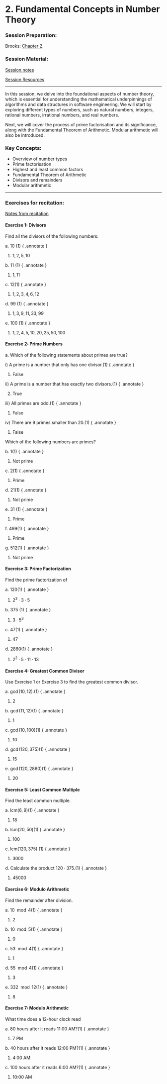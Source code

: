 # 2. Fundamental Concepts in Number Theory

### Session Preparation:

Brooks: [Chapter 2](https://drive.google.com/file/d/1P9eidJb5qtlZgvHCtqu4uuPa5FFU0Zpn/view?usp=sharing).

### Session Material:

[Session notes](https://drive.google.com/file/d/1WOfoAG8TILgYiRIPNvXfUiW3rcyIwhhI/view?usp=sharing)

[Session Resources](https://viaucdk-my.sharepoint.com/:f:/g/personal/rib_viauc_dk/Esf4RiApcghJpRmy7bEe1G8B_1Ljm4UIQ35KHm9GY7qCWw?e=ocpgVw)

--------------------------

In this session, we delve into the foundational aspects of number theory, which is essential for understanding the mathematical underpinnings of algorithms and data structures in software engineering. We will start by exploring different types of numbers, such as natural numbers, integers, rational numbers, irrational numbers, and real numbers. 

Next, we will cover the process of prime factorisation and its significance, along with the Fundamental Theorem of Arithmetic. Modular arithmetic will also be introduced.

### Key Concepts:
- Overview of number types
- Prime factorisation
- Highest and least common factors
- Fundamental Theorem of Arithmetic
- Divisors and remainders
- Modular arithmetic
--------------------------

### Exercises for recitation:

[Notes from recitation](https://drive.google.com/file/d/1KlkWpS85xng2tzWh82pv8H42aFKg_eLv/view?usp=sharing)

#### Exercise 1: Divisors

Find all the divisors of the following numbers:

a. $10$ (1)
{ .annotate }

1. $1,2,5,10$

b. $11$ (1)
{ .annotate }

1. $1,11$

c. $12$(1)
{ .annotate }

1. $1,2,3,4,6,12$

d. $99$ (1)
{ .annotate }

1. $1,3,9,11,33,99$

e. $100$ (1)
{ .annotate }

1. $1,2,4,5,10,20,25,50,100$

#### Exercise 2: Prime Numbers

a. Which of the following statements about primes are true?

i)   A prime is a number that only has one divisor.(1)
{ .annotate }

1. False

ii)  A prime is a number that has exactly two divisors.(1)
{ .annotate }

2. True

iii) All primes are odd.(1)
{ .annotate }

1. False

iv)  There are 9 primes smaller than 20.(1)
{ .annotate }

1. False

Which of the following numbers are primes?

b. $1$(1)
{ .annotate }

1. Not prime

c. $2$(1)
{ .annotate }

1. Prime

d. $21$(1)
{ .annotate }

1. Not prime

e. $31$ (1)
{ .annotate }

1. Prime

f. $499$(1)
{ .annotate }

1. Prime

g. $512$(1)
{ .annotate }

1. Not prime

#### Exercise 3: Prime Factorization
Find the prime factorization of

a. $120$(1)
{ .annotate }

1. $2^3 \cdot 3 \cdot 5$

b. $375$ (1)
{ .annotate }

1. $3 \cdot 5^3$

c. $47$(1)
{ .annotate }

1. $47$

d. $2860$(1)
{ .annotate }

1. $2^2 \cdot 5 \cdot 11 \cdot 13$

#### Exercise 4: Greatest Common Divisor
Use Exercise 1 or Exercise 3 to find the greatest common divisor.

a. $\gcd(10,12)$.(1)
{ .annotate }

1. $2$

b. $\gcd(11,12)$(1)
{ .annotate }

1. $1$

c. $\gcd(10,100)$(1)
{ .annotate }

1. $10$

d. $\gcd(120,375)$(1)
{ .annotate }

1. $15$

e. $\gcd(120,2860)$(1)
{ .annotate }

1. $20$

#### Exercise 5: Least Common Multiple

Find the least common multiple.

a. $\text{lcm}(6,9)$(1)
{ .annotate }

1. $18$

b. $\text{lcm}(20,50)$(1)
{ .annotate }

1. $100$

c. $\text{lcm}(120,375)$ (1)
{ .annotate }


1. $3000$

d. Calculate the product $120 \cdot 375$.(1)
{ .annotate }

1. $45000$

#### Exercise 6: Modulo Arithmetic

Find the remainder after division.

a. $10\mod 4$(1)
{ .annotate }

1. $2$

b. $10\mod 5$(1)
{ .annotate }


1. $0$

c. $53\mod 4$(1)
{ .annotate }

1. $1$

d. $55\mod 4$(1)
{ .annotate }

1. $3$

e. $332\mod 12$(1)
{ .annotate }

1. $8$

#### Exercise 7: Modulo Arithmetic
What time does a 12-hour clock read 

a. 80 hours after it reads 11:00 AM?(1)
{ .annotate }

1. 7 PM

b. 40 hours after it reads 12:00 PM?(1)
{ .annotate }

1. 4:00 AM

c. 100 hours after it reads 6:00 AM?(1)
{ .annotate }

1. 10:00 AM